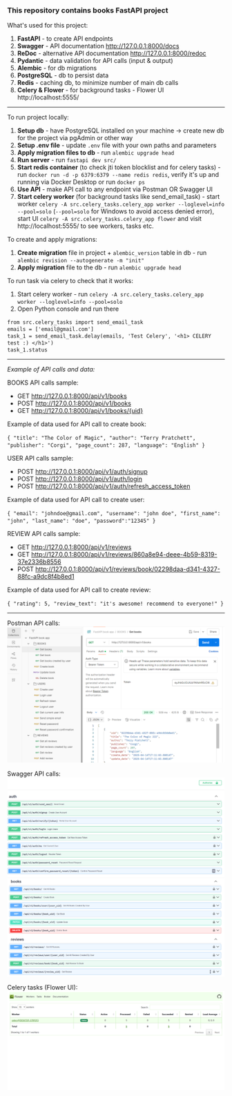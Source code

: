 ### This repository contains books FastAPI project

What's used for this project:
1. **FastAPI** - to create API endpoints
2. **Swagger** - API documentation http://127.0.0.1:8000/docs
3. **ReDoc** - alternative API documentation http://127.0.0.1:8000/redoc
4. **Pydantic** - data validation for API calls (input & output)
5. **Alembic** - for db migrations
6. **PostgreSQL** - db to persist data
7. **Redis** - caching db, to minimize number of main db calls
8. **Celery & Flower** - for background tasks - Flower UI http://localhost:5555/

___

To run project locally: 
1. **Setup db** - have PostgreSQL installed on your machine -> create new db for the project via pgAdmin or other way
2. **Setup .env file** - update `.env` file with your own paths and parameters
3. **Apply migration files to db** - run `alembic upgrade head`
4. **Run server** - run `fastapi dev src/`
5. **Start redis container** (to check jti token blocklist and for celery tasks) - run `docker run -d -p 6379:6379 --name redis redis`, verify it's up and running via Docker Desktop or run `docker ps`
6. **Use API** - make API call to any endpoint via Postman OR Swagger UI
7. **Start celery worker** (for background tasks like send_email_task) - start worker `celery -A src.celery_tasks.celery_app worker --loglevel=info --pool=solo` (`--pool=solo` for Windows to avoid access denied error), 
start UI `celery -A src.celery_tasks.celery_app flower` and visit http://localhost:5555/ to see workers, tasks etc.

To create and apply migrations:
1. **Create migration** file in project + `alembic_version` table in db - run `alembic revision --autogenerate -m "init"`
2. **Apply migration** file to the db - run `alembic upgrade head`

To run task via celery to check that it works:
1. Start celery worker - run `celery -A src.celery_tasks.celery_app worker --loglevel=info --pool=solo`
2. Open Python console and run there
```
from src.celery_tasks import send_email_task
emails = ['email@gmail.com']
task_1 = send_email_task.delay(emails, 'Test Celery', '<h1> CELERY test :) </h1>')
task_1.status
```
___
_Example of API calls and data:_

BOOKS API calls sample:
* GET http://127.0.0.1:8000/api/v1/books
* POST http://127.0.0.1:8000/api/v1/books
* GET http://127.0.0.1:8000/api/v1/books/{uid}

Example of data used for API call to create book:

`{
        "title": "The Color of Magic",
        "author": "Terry Pratchett",
        "publisher": "Corgi",
        "page_count": 287,
        "language": "English"
}`

USER API calls sample:
* POST http://127.0.0.1:8000/api/v1/auth/signup
* POST http://127.0.0.1:8000/api/v1/auth/login
* POST http://127.0.0.1:8000/api/v1/auth/refresh_access_token

Example of data used for API call to create user:

`{
    "email": "johndoe@gmail.com",
    "username": "john doe",
    "first_name": "john",
    "last_name": "doe",
    "password":"12345"
}`

REVIEW API calls sample:
* GET http://127.0.0.1:8000/api/v1/reviews
* GET http://127.0.0.1:8000/api/v1/reviews/860a8e94-deee-4b59-8319-37e2336b8556
* POST http://127.0.0.1:8000/api/v1/reviews/book/02298daa-d341-4327-88fc-a9dc8f4b8ed1

Example of data used for API call to create review:

`{
    "rating": 5,
    "review_text": "it's awesome! recommend to everyone!"
}`

---

Postman API calls:
![Postman API calls](readme_img/postman_api_calls.png)

Swagger API calls:
![Swagger_1](readme_img/swagger_1.png)
![Swagger_2](readme_img/swagger_2.png)

Celery tasks (Flower UI):
![Celery_Flower](readme_img/celery_flower.png)
